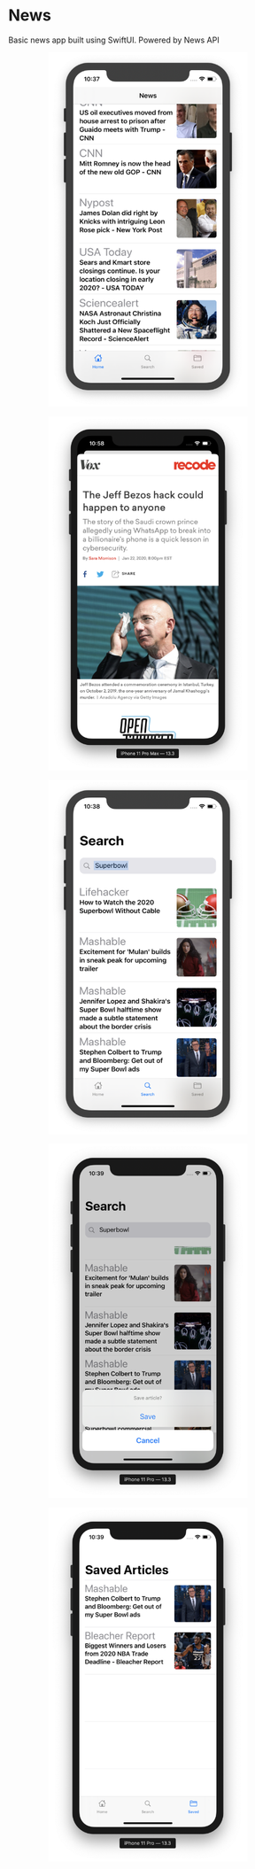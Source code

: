 # News
Basic news app built using SwiftUI. Powered by News API

<p align="center">
    <img src="https://github.com/inf-nexus/News/blob/master/screenshots/News_App_Img1.png" width="360" height="640" />
</p>

<p align="center">
    <img src="https://github.com/inf-nexus/News/blob/master/screenshots/News_App_Webview.png" width="360" height="640" />
</p>

<p align="center">
    <img src="https://github.com/inf-nexus/News/blob/master/screenshots/News_App_Search.png" width="360" height="640" />
</p>

<p align="center">
    <img src="https://github.com/inf-nexus/News/blob/master/screenshots/News_App_Save_Article.png" width="360" height="640" />
</p>

<p align="center">
    <img src="https://github.com/inf-nexus/News/blob/master/screenshots/News_App_Saved_View.png" width="360" height="640" />
</p>






